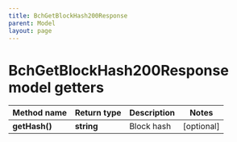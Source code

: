```yaml
---
title: BchGetBlockHash200Response
parent: Model
layout: page
---
```


# BchGetBlockHash200Response model getters

Method name | Return type | Description | Notes
------------ | ------------- | ------------- | -------------
**getHash()** | **string** | Block hash | [optional]

